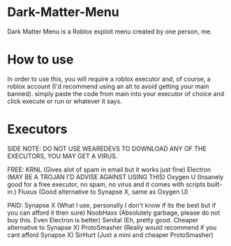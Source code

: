 # Dark-Matter-Menu
Dark Matter Menu is a Roblox exploit menu created by one person, me.


# How to use
In order to use this, you will require a roblox executor and, of course, a roblox account (I'd recommend using an alt to avoid getting your main banned).
simply paste the code from main into your executor of choice and click execute or run or whatever it says.


# Executors
SIDE NOTE: DO NOT USE WEAREDEVS TO DOWNLOAD ANY OF THE EXECUTORS, YOU MAY GET A VIRUS.

FREE:
KRNL (Gives alot of spam in email but it works just fine)
Electron (MAY BE A TROJAN I'D ADVISE AGAINST USING THIS)
Oxygen U (Insanely good for a free executor, no spam, no virus and it comes with scripts built-in.)
Fluxus (Good alternative to Synapse X, same as Oxygen U)

PAID:
Synapse X (What I use, personally I don't know if its the best but if you can afford it then sure)
NoobHaxx (Absolutely garbage, please do not buy this. Even Electron is better)
Senital (Eh, pretty good. Cheaper alternative to Synapse X)
ProtoSmasher (Really would recommend if you cant afford Synapse X)
SirHurt (Just a mini and cheaper ProtoSmasher)
